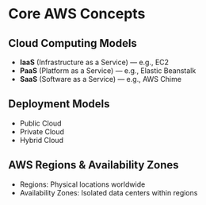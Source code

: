 # Core AWS Concepts

## Cloud Computing Models
- **IaaS** (Infrastructure as a Service) — e.g., EC2
- **PaaS** (Platform as a Service) — e.g., Elastic Beanstalk
- **SaaS** (Software as a Service) — e.g., AWS Chime

## Deployment Models
- Public Cloud
- Private Cloud
- Hybrid Cloud

## AWS Regions & Availability Zones
- Regions: Physical locations worldwide
- Availability Zones: Isolated data centers within regions
